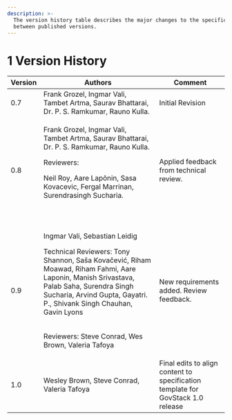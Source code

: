 ```yaml
---
description: >-
  The version history table describes the major changes to the specifications
  between published versions.
---
```


# 1 Version History

| Version | Authors                                                                                                                                                                                                                                                                                                                          | Comment                                                                         |
| ------- | -------------------------------------------------------------------------------------------------------------------------------------------------------------------------------------------------------------------------------------------------------------------------------------------------------------------------------- | ------------------------------------------------------------------------------- |
| 0.7     | Frank Grozel, Ingmar Vali, Tambet Artma, Saurav Bhattarai, Dr. P. S. Ramkumar, Rauno Kulla.                                                                                                                                                                                                                                      | Initial Revision                                                                |
| 0.8     | <p>Frank Grozel, Ingmar Vali, Tambet Artma, Saurav Bhattarai, Dr. P. S. Ramkumar, Rauno Kulla.</p><p>Reviewers:</p><p>Neil Roy, Aare Lapõnin, Sasa Kovacevic, Fergal Marrinan, Surendrasingh Sucharia.</p><p><br></p>                                                                                                            | Applied feedback from technical review.                                         |
| 0.9     | <p>Ingmar Vali, Sebastian Leidig</p><p></p><p>Technical Reviewers: Tony Shannon, Saša Kovačević, Riham Moawad, Riham Fahmi, Aare Laponin, Manish Srivastava, Palab Saha, Surendra Singh Sucharia, Arvind Gupta, Gayatri. P., Shivank Singh Chauhan, Gavin Lyons</p><p><br>Reviewers: Steve Conrad, Wes Brown, Valeria Tafoya</p> | New requirements added. Review feedback.                                        |
| 1.0     | Wesley Brown, Steve Conrad, Valeria Tafoya                                                                                                                                                                                                                                                                                       | Final edits to align content to specification template for GovStack 1.0 release |
